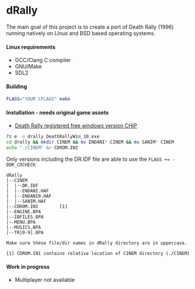 # dRally

The main goal of this project is to create a port of Death Rally (1996) running natively on Linux and BSD based operating systems.

#### Linux requirements
* GCC/Clang C compiler
* GNU/Make
* SDL2


#### Building

```sh
FLAGS="YOUR CFLAGS" make
```

#### Installation - needs original game assets

* [Death Rally registered free windows version CHIP](https://www.chip.de/downloads/Death-Rally-Vollversion_38550689.html)

```sh
7z e -o drally DeathRallyWin_10.exe
cd drally && mkdir CINEM && mv ENDANI* CINEM && mv SANIM* CINEM
echo "./CINEM" &> CDROM.INI
```

Only versions including the DR.IDF file are able to use the `FLAGS += -DDR_CDCHECK`

    dRally
    |--CINEM
    |  |--DR.IDF
    |  |--ENDANI.HAF
    |  |--ENDANI0.HAF
    |  |--SANIM.HAF
	|--CDROM.INI        [1]
    |--ENGINE.BPA
    |--IBFILES.BPA
    |--MENU.BPA
    |--MUSICS.BPA
    |--TR[0-9].BPA

    Make sure these file/dir names in dRally directory are in uppercase.

    [1] CDROM.INI contains relative location of CINEM directory (./CINEM)

#### Work in progress
*   Multiplayer not available 
